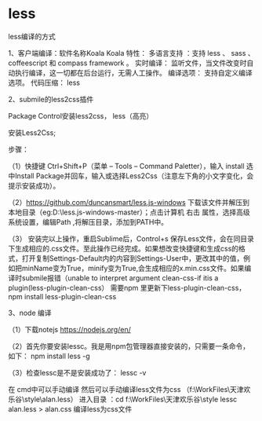 # less
less编译的方式

1、客户端编译：软件名称Koala
Koala 特性：
多语言支持 ：支持 less 、 sass 、 coffeescript 和 compass framework 。
实时编译： 监听文件，当文件改变时自动执行编译，这一切都在后台运行，无需人工操作。
编译选项： 支持自定义编译选项。
代码压缩： less


2、submile的less2css插件

Package Control安装less2css， less（高亮）

安装Less2Css;

步骤：

（1）快捷键 Ctrl+Shift+P（菜单 – Tools – Command Paletter），输入 install 选中Install Package并回车，输入或选择Less2Css（注意左下角的小文字变化，会提示安装成功）。

（2）https://github.com/duncansmart/less.js-windows 下载该文件并解压到本地目录（eg:D:\less.js-windows-master）；点击计算机 右击 属性，选择高级系统设置，编辑Path ,将解压目录，添加到PATH中。

（3） 安装完以上操作，重启Sublime后，Control+s 保存Less文件，会在同目录下生成相应的.css文件。至此操作已经完成。如果想改变快捷键和生成css的格式，打开复制Settings-Default内的内容到Settings-User中，更改其中的值，例如把minName变为True，minify变为True,会生成相应的x.min.css文件。如果编译时submile报错（unable to interpret argument clean-css-if itis a plugin(less-plugin-clean-css） 需要npm 里更新下less-plugin-clean-css，npm install less-plugin-clean-css



3、node 编译

（1）下载notejs
https://nodejs.org/en/

（2）首先你要安装lessc。我是用npm包管理器直接安装的，只需要一条命令，如下：
npm install less -g

（3）检查lessc是不是安装成功了：
lessc -v

在 cmd中可以手动编译
然后可以手动编译less文件为css （f:\WorkFiles\天津欢乐谷\style\alan.less）
进入目录 ：cd f:\WorkFiles\天津欢乐谷\style
lessc alan.less > alan.css 编译less为css文件
